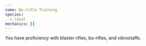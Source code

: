 ```yaml
---
name: Bo-rifle Training
species:
  - lasat
mechanics: []
---
```

You have proficiency with blaster rifles, bo-rifles, and vibrostaffs.
